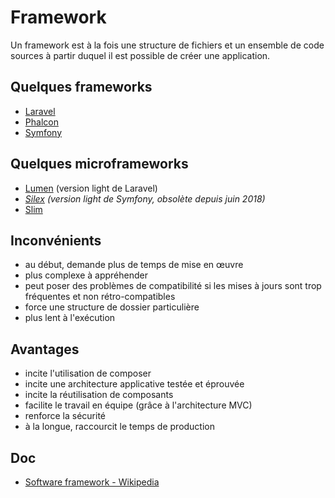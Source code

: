 # Framework

Un framework est à la fois une structure de fichiers et un ensemble de code sources à partir duquel il est possible de créer une application.

## Quelques frameworks

- [Laravel](https://laravel.com/)
- [Phalcon](https://phalconphp.com/)
- [Symfony](http://symfony.com/)

## Quelques microframeworks

- [Lumen](https://lumen.laravel.com/) (version light de Laravel)
- *[Silex](https://silex.symfony.com/) (version light de Symfony, obsolète depuis juin 2018)*
- [Slim](https://www.slimframework.com/)

## Inconvénients

- au début, demande plus de temps de mise en œuvre
- plus complexe à appréhender
- peut poser des problèmes de compatibilité si les mises à jours sont trop fréquentes et non rétro-compatibles
- force une structure de dossier particulière
- plus lent à l'exécution

## Avantages

- incite l'utilisation de composer
- incite une architecture applicative testée et éprouvée
- incite la réutilisation de composants
- facilite le travail en équipe (grâce à l'architecture MVC)
- renforce la sécurité
- à la longue, raccourcit le temps de production

## Doc

- [Software framework - Wikipedia](https://en.wikipedia.org/wiki/Software_framework)

